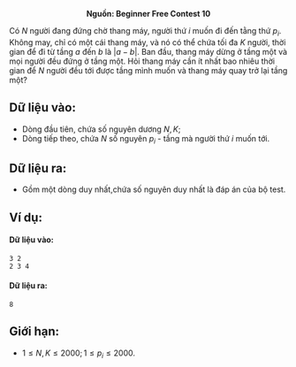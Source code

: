 **<center>Nguồn: Beginner Free Contest 10</center>**

Có $N$ người đang đứng chờ thang máy, người thứ $i$ muốn đi đến tằng thứ $p_i$. Không may, chỉ có một cái thang máy, và nó có thể chứa tối đa $K$ người, thời gian để đi từ tầng $a$ đến $b$ là $|a − b|$. Ban đầu, thang máy dừng ở tầng một và mọi người đều đứng ở tầng một. Hỏi thang máy cần ít nhất bao nhiêu thời gian để $N$ người đều tới được tầng mình muốn và thang máy quay trở lại tầng một?

## Dữ liệu vào:
- Dòng đầu tiên, chứa số nguyên dương $N, K$;
- Dòng tiếp theo, chứa $N$ số nguyên $p_i$ - tầng mà người thứ $i$ muốn tới.

## Dữ liệu ra:
- Gồm một dòng duy nhất,chứa số nguyên duy nhất là đáp án của bộ test.

## Ví dụ:
#### Dữ liệu vào:
```
3 2
2 3 4
```

#### Dữ liệu ra:
```
8
```

## Giới hạn:
- $1 ≤ N, K ≤ 2000; 1 ≤ p_i ≤ 2000$.